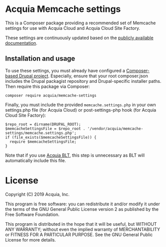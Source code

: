 Acquia Memcache settings
====

This is a Composer package providing a recommended set of Memcache settings for use with Acquia Cloud and Acquia Cloud Site Factory.

These settings are continuously updated based on the [publicly available documentation](https://docs.acquia.com/acquia-cloud/performance/memcached/enable/).

## Installation and usage

To use these settings, you must already have configured a [Composer-based Drupal project](https://github.com/drupal-composer/drupal-project/blob/8.x/composer.json). Especially, ensure that your root composer.json includes the Drupal packagist repository and Drupal-specific installer paths. Then require this package via Composer:

`composer require acquia/memcache-settings`

Finally, you must include the provided `memcache.settings.php` in your own settings.php file (for Acquia Cloud) or post-settings-php hook (for Acquia Cloud Site Factory):
```
$repo_root = dirname(DRUPAL_ROOT);
$memcacheSettingsFile = $repo_root . '/vendor/acquia/memcache-settings/memcache.settings.php';
if (file_exists($memcacheSettingsFile)) {
  require $memcacheSettingsFile;
}
```

Note that if you use [Acquia BLT](https://github.com/acquia/blt), this step is unnecessary as BLT will automatically include this file.

# License

Copyright (C) 2019 Acquia, Inc.

This program is free software: you can redistribute it and/or modify it under the terms of the GNU General Public License version 2 as published by the Free Software Foundation.

This program is distributed in the hope that it will be useful, but WITHOUT ANY WARRANTY; without even the implied warranty of MERCHANTABILITY or FITNESS FOR A PARTICULAR PURPOSE.  See the GNU General Public License for more details.

